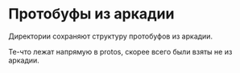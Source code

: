 # Протобуфы из аркадии

Директории сохраняют структуру протобуфов из аркадии.

Те-что лежат напрямую в protos, скорее всего были взяты не из аркадии.
